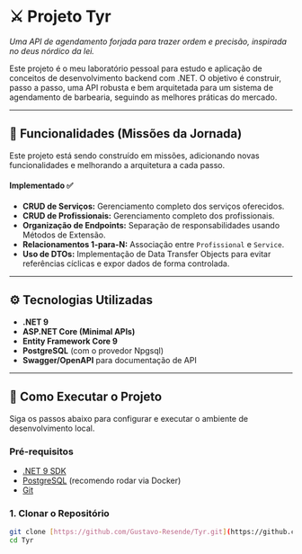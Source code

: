 # ⚔️ Projeto Tyr

*Uma API de agendamento forjada para trazer ordem e precisão, inspirada no deus nórdico da lei.*

Este projeto é o meu laboratório pessoal para estudo e aplicação de conceitos de desenvolvimento backend com .NET. O objetivo é construir, passo a passo, uma API robusta e bem arquitetada para um sistema de agendamento de barbearia, seguindo as melhores práticas do mercado.

---

## 📜 Funcionalidades (Missões da Jornada)

Este projeto está sendo construído em missões, adicionando novas funcionalidades e melhorando a arquitetura a cada passo.

#### Implementado ✅
-   **CRUD de Serviços:** Gerenciamento completo dos serviços oferecidos.
-   **CRUD de Profissionais:** Gerenciamento completo dos profissionais.
-   **Organização de Endpoints:** Separação de responsabilidades usando Métodos de Extensão.
-   **Relacionamentos 1-para-N:** Associação entre `Profissional` e `Service`.
-   **Uso de DTOs:** Implementação de Data Transfer Objects para evitar referências cíclicas e expor dados de forma controlada.

---

## ⚙️ Tecnologias Utilizadas

* **.NET 9**
* **ASP.NET Core (Minimal APIs)**
* **Entity Framework Core 9**
* **PostgreSQL** (com o provedor Npgsql)
* **Swagger/OpenAPI** para documentação de API

---

## 🚀 Como Executar o Projeto

Siga os passos abaixo para configurar e executar o ambiente de desenvolvimento local.

### Pré-requisitos
* [.NET 9 SDK](https://dotnet.microsoft.com/download)
* [PostgreSQL](https://www.postgresql.org/download/) (recomendo rodar via Docker)
* [Git](https://git-scm.com/)

### 1. Clonar o Repositório
```bash
git clone [https://github.com/Gustavo-Resende/Tyr.git](https://github.com/Gustavo-Resende/Tyr.git)
cd Tyr
